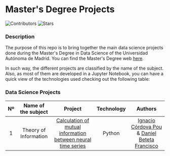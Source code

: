 # Master's Degree Projects

![Contributors](https://img.shields.io/github/contributors/dbeteta-w/data_science_projects)
![Stars](https://img.shields.io/github/stars/dbeteta-w/data_science_projects) 

### Description

The purpose of this repo is to bring together the main data science projects done 
during the Master's Degree in Data Science of the Universidad Autónoma de Madrid.
You can find the Master's Degree web [here](https://uam.es/CentroEstudiosPosgrado/MU_Ciencia_Datos/1446801510863.htm?language=es_ES&nDept=8&pid=1446755975574&pidDept=1446755975831).

In such way, the different projects are classified by the name of the subject. 
Also, as most of them are developed in a Jupyter Notebook, you can have 
a quick view of the technologies used checking out the following table:

### Data Science Projects
| Nº  |  Name of the subject  |                                                                                                         Project                                                                                                         | Technology |                                                                                      Authors                                                                                       |
|:---:|:---------------------:|:-----------------------------------------------------------------------------------------------------------------------------------------------------------------------------------------------------------------------:|:----------:|:----------------------------------------------------------------------------------------------------------------------------------------------------------------------------------:|
|  1  | Theory of Information | [Calculation of mutual information between neural time series](https://github.com/dbeteta-w/masters_degree_projects/blob/main/Theory_of_Information/Calculation_of_mutual_information_between_neural_time_series.ipynb) |   Python   | [Ignacio Córdova Pou](https://www.linkedin.com/in/ignacio-c%C3%B3rdova-pou-797b0522b/) & [Daniel Beteta Francisco](https://www.linkedin.com/in/daniel-beteta-francisco-a2b254149/) |

